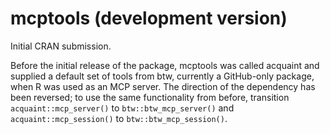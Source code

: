 # mcptools (development version)

Initial CRAN submission.

Before the initial release of the package, mcptools was called acquaint and supplied a default set of tools from btw, currently a GitHub-only package, when R was used as an MCP server. The direction of the dependency has been reversed; to use the same functionality from before, transition `acquaint::mcp_server()` to `btw::btw_mcp_server()` and `acquaint::mcp_session()` to `btw::btw_mcp_session()`.
